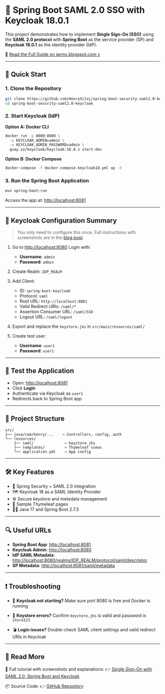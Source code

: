 # 🔐 Spring Boot SAML 2.0 SSO with Keycloak 18.0.1

This project demonstrates how to implement **Single Sign-On (SSO)** using the **SAML 2.0 protocol** with **Spring Boot** as the service provider (SP) and **Keycloak 18.0.1** as the identity provider (IdP).

🔗 [Read the Full Guide on jarmx.blogspot.com »](https://jarmx.blogspot.com/2022/09/single-sign-on-with-saml-20-spring-boot.html)

---

## 🚀 Quick Start

### 1. Clone the Repository

```bash
git clone https://github.com/HenryXiloj/spring-boot-security-saml2.0-keycloak.git
cd spring-boot-security-saml2.0-keycloak
```

### 2. Start Keycloak (IdP)

**Option A: Docker CLI**

```bash
docker run -p 8080:8080 \
  -e KEYCLOAK_ADMIN=admin \
  -e KEYCLOAK_ADMIN_PASSWORD=admin \
  quay.io/keycloak/keycloak:18.0.1 start-dev
```

**Option B: Docker Compose**

```bash
docker-compose -f docker-compose-keycloak18.yml up -d
```

### 3. Run the Spring Boot Application

```bash
mvn spring-boot:run
```

Access the app at: [http://localhost:8081](http://localhost:8081)

---

## 🔧 Keycloak Configuration Summary

> You only need to configure this once. Full instructions with screenshots are in the [blog post](https://jarmx.blogspot.com/2022/09/single-sign-on-with-saml-20-spring-boot.html).

1. Go to [http://localhost:8080](http://localhost:8080)
   Login with:

   * **Username**: `admin`
   * **Password**: `admin`

2. Create Realm: `IDP_REALM`

3. Add Client:

   * ID: `spring-boot-keycloak`
   * Protocol: `saml`
   * Root URL: `http://localhost:8081`
   * Valid Redirect URIs: `/saml/*`
   * Assertion Consumer URL: `/saml/SSO`
   * Logout URL: `/saml/logout`

4. Export and replace the `keystore.jks` in `src/main/resources/saml/`

5. Create test user:

   * **Username**: `user1`
   * **Password**: `user1`

---

## 🔪 Test the Application

* Open: [http://localhost:8081](http://localhost:8081)
* Click **Login**
* Authenticate via Keycloak as `user1`
* Redirects back to Spring Boot app

---

## 📂 Project Structure

```
src/
├── java/com/henry/...    → Controllers, config, auth
└── resources/
    ├── saml/              → keystore.jks
    ├── templates/         → Thymeleaf views
    └── application.yml    → App config
```

---

## 🛠 Key Features

* 🔐 Spring Security + SAML 2.0 integration
* 🗺️ Keycloak 18 as a SAML Identity Provider
* ⚙️ Secure keystore and metadata management
* 🧾 Sample Thymeleaf pages
* 👨‍💻 Java 17 and Spring Boot 2.7.3

---

## 🔍 Useful URLs

* **Spring Boot App**: [http://localhost:8081](http://localhost:8081)
* **Keycloak Admin**: [http://localhost:8080](http://localhost:8080)
* **IdP SAML Metadata**: [http://localhost:8080/realms/IDP\_REALM/protocol/saml/descriptor](http://localhost:8080/realms/IDP_REALM/protocol/saml/descriptor)
* **SP Metadata**: [http://localhost:8081/saml/metadata](http://localhost:8081/saml/metadata)

---

## ❗ Troubleshooting

* 🔄 **Keycloak not starting?**
  Make sure port 8080 is free and Docker is running

* 🔐 **Keystore errors?**
  Confirm `keystore.jks` is valid and password is `store123`

* 💣 **Login issues?**
  Double-check SAML client settings and valid redirect URIs in Keycloak

---

## 📖 Read More

📘 Full tutorial with screenshots and explanations:
👉 [Single Sign-On with SAML 2.0, Spring Boot and Keycloak](https://jarmx.blogspot.com/2022/09/single-sign-on-with-saml-20-spring-boot.html)

📦 Source Code:
👉 [GitHub Repository](https://github.com/HenryXiloj/spring-boot-security-saml2.0-keycloak)


